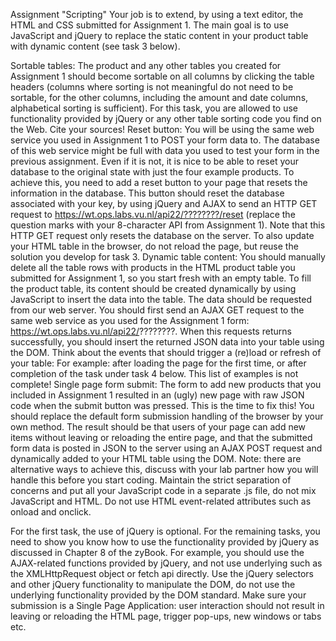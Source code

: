 Assignment "Scripting"
Your job is to extend, by using a text editor, the HTML and CSS submitted for Assignment 1. The main goal is to use JavaScript and jQuery to replace the static content in your product table with dynamic content (see task 3 below). 

Sortable tables: The product and any other tables you created for Assignment 1 should become sortable on all columns by clicking the table headers (columns where sorting is not meaningful do not need to be sortable, for the other columns, including the amount and date columns, alphabetical sorting is sufficient). For this task, you are allowed to use functionality provided by jQuery or any other table sorting code you find on the Web.  Cite your sources!
Reset button: You will be using the same web service you used in Assignment 1 to POST your form data to. The database of this web service might be full with data you used to test your form in the previous assignment. Even if it is not, it is nice to be able to reset your database to the original state with just the four example products. To achieve this, you need to add a reset button to your page that resets the information in the database. This button should reset the database associated with your key, by using jQuery and AJAX to send an HTTP GET request to https://wt.ops.labs.vu.nl/api22/????????/reset (replace the question marks with your 8-character API from Assignment 1).  Note that this HTTP GET request only resets the database on the server. To also update your HTML table in the browser, do not reload the page, but reuse the solution you develop for task 3.
Dynamic table content: You should manually delete all the <tr> table rows with products in the HTML product table you submitted for Assignment 1, so you start fresh with an empty table. To fill the product table, its content should be created dynamically by using JavaScript to insert the data into the table. The data should be requested from our web server. You should first send an AJAX GET request to the same web service as you used for the Assignment 1 form: https://wt.ops.labs.vu.nl/api22/????????. When this requests returns successfully, you should insert the returned JSON data into your table using the DOM. Think about the events that should trigger a (re)load or refresh of your table: For example: after loading the page for the first time, or after completion of the task under task 4 below. This list of examples is not complete!
Single page form submit: The form to add new products that you included in Assignment 1 resulted in an (ugly) new page with raw JSON code when the submit button was pressed. This is the time to fix this! You should replace the default form submission handling of the browser by your own method. The result should be that users of your page can add new items without leaving or reloading the entire page, and that the submitted form data is posted in JSON to the server using an AJAX POST request and dynamically added to your HTML table using the DOM. Note: there are alternative ways to achieve this, discuss with your lab partner how you will handle this before you start coding.
Maintain the strict separation of concerns and put all your JavaScript code in a separate .js file, do not mix JavaScript and HTML. Do not use HTML event-related attributes such as onload and onclick.

For the first task, the use of jQuery is optional. For the remaining tasks,  you need to show you know how to use the functionality provided by jQuery as discussed in Chapter 8 of the zyBook. For example, you should use the AJAX-related functions provided by jQuery, and not use underlying such as the XMLHttpRequest object or fetch api directly. Use the jQuery selectors and other jQuery functionality to manipulate the DOM, do not use the underlying functionality provided by the DOM standard. Make sure your submission is a Single Page Application: user interaction should not result in leaving or reloading the HTML page, trigger pop-ups, new windows or tabs etc.
